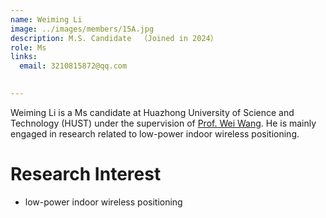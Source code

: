 ```yaml
---
name: Weiming Li
image: ../images/members/15A.jpg
description: M.S. Candidate  （Joined in 2024）
role: Ms
links:
  email: 3210815872@qq.com

  
---
```


Weiming Li is a Ms candidate at Huazhong University of Science and Technology (HUST) under the supervision of [Prof. Wei Wang](https://eic.hust.edu.cn/professor/wangwei/index.html). He is mainly engaged in research related to low-power indoor wireless positioning.


Research Interest
======
+ low-power indoor wireless positioning